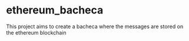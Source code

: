 # ethereum_bacheca
This project aims to create a bacheca where the messages are stored on the ethereum blockchain
